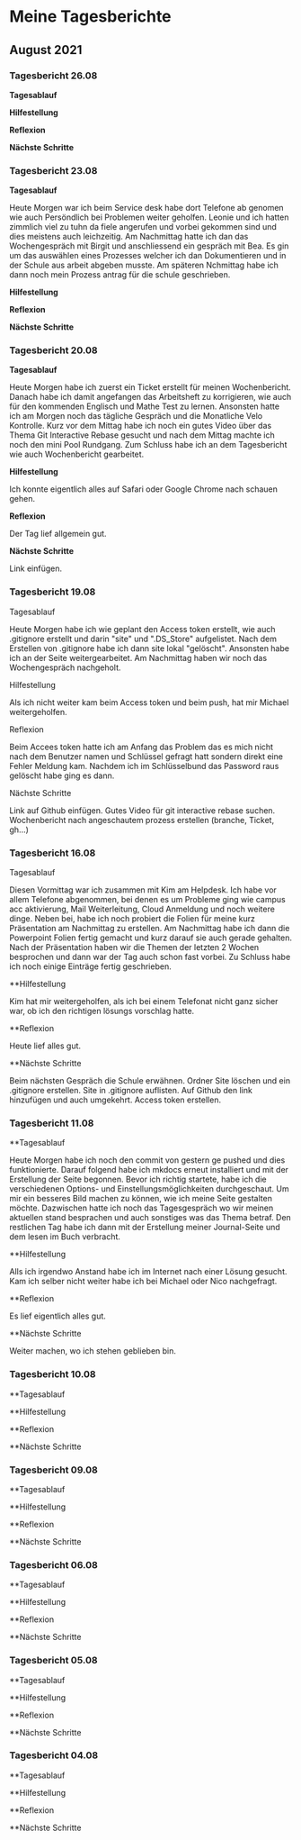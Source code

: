 # **Meine Tagesberichte**

## **August 2021**

### Tagesbericht 26.08

**Tagesablauf**

**Hilfestellung**

**Reflexion**

**Nächste Schritte**


### Tagesbericht 23.08

**Tagesablauf**

Heute Morgen war ich beim Service desk habe dort Telefone ab genomen wie auch Persöndlich bei Problemen weiter geholfen. Leonie und ich hatten zimmlich viel zu tuhn da fiele angerufen und vorbei gekommen sind und dies meistens auch leichzeitig. Am Nachmittag hatte ich dan das Wochengespräch mit Birgit und anschliessend ein gespräch mit Bea. Es gin um das auswählen eines Prozesses welcher ich dan Dokumentieren und in der Schule aus arbeit abgeben musste. Am späteren Nchmittag habe ich dann noch mein Prozess antrag für die schule geschrieben.

**Hilfestellung**


**Reflexion**


**Nächste Schritte**



### Tagesbericht 20.08

**Tagesablauf**

Heute Morgen habe ich zuerst ein Ticket erstellt für meinen Wochenbericht. Danach habe ich damit angefangen das Arbeitsheft zu korrigieren, wie auch für den kommenden Englisch und Mathe Test zu lernen. Ansonsten hatte ich am Morgen noch das tägliche Gespräch und die Monatliche Velo Kontrolle. Kurz vor dem Mittag habe ich noch ein gutes Video über das Thema Git Interactive Rebase gesucht und nach dem Mittag machte ich noch den mini Pool Rundgang. Zum Schluss habe ich an dem Tagesbericht wie auch Wochenbericht gearbeitet.  

**Hilfestellung**

Ich konnte eigentlich alles auf Safari oder Google Chrome nach schauen gehen.

**Reflexion**

Der Tag lief allgemein gut.

**Nächste Schritte**

Link einfügen. 
	

### Tagesbericht 19.08

Tagesablauf

Heute Morgen habe ich wie geplant den Access token erstellt, wie auch .gitignore erstellt und darin "site" und ".DS_Store" aufgelistet. Nach dem Erstellen von .gitignore habe ich dann site lokal "gelöscht". Ansonsten habe ich an der Seite weitergearbeitet. Am Nachmittag haben wir noch das Wochengespräch nachgeholt.

Hilfestellung

Als ich nicht weiter kam beim Access token und beim push, hat mir Michael weitergeholfen. 

Reflexion

Beim Accees token hatte ich am Anfang das Problem das es mich nicht nach dem Benutzer namen und Schlüssel gefragt hatt sondern direkt eine Fehler Meldung kam. Nachdem ich im Schlüsselbund das Password raus gelöscht habe ging es dann. 

Nächste Schritte

Link auf Github einfügen. Gutes Video für git interactive rebase suchen. Wochenbericht nach angeschautem prozess erstellen (branche, Ticket, gh...)


### Tagesbericht 16.08

Tagesablauf

Diesen Vormittag war ich zusammen mit Kim am Helpdesk. Ich habe vor allem Telefone abgenommen, bei denen es um Probleme ging wie campus acc aktivierung, Mail Weiterleitung, Cloud Anmeldung und noch weitere dinge. Neben bei, habe ich noch probiert die Folien für meine kurz Präsentation am Nachmittag zu erstellen. Am Nachmittag habe ich dann die Powerpoint Folien fertig gemacht und kurz darauf sie auch gerade gehalten. Nach der Präsentation haben wir die Themen der letzten 2 Wochen besprochen und dann war der Tag auch schon fast vorbei. Zu Schluss habe ich noch einige Einträge fertig geschrieben.

**Hilfestellung

Kim hat mir weitergeholfen, als ich bei einem Telefonat nicht ganz sicher war, ob ich den richtigen lösungs vorschlag hatte.

**Reflexion

Heute lief alles gut.

**Nächste Schritte

Beim nächsten Gespräch die Schule erwähnen. Ordner Site löschen und ein .gitignore erstellen. Site in .gitignore auflisten. Auf Github den link hinzufügen und auch umgekehrt. Access token erstellen.


### Tagesbericht 11.08

**Tagesablauf

Heute Morgen habe ich noch den commit von gestern ge pushed und dies funktionierte. Darauf folgend habe ich mkdocs erneut installiert und mit der Erstellung der Seite begonnen. Bevor ich richtig startete, habe ich die verschiedenen Options- und Einstellungsmöglichkeiten durchgeschaut. Um mir ein besseres Bild machen zu können, wie ich meine Seite gestalten möchte. Dazwischen hatte ich noch das Tagesgespräch wo wir meinen aktuellen stand besprachen und auch sonstiges was das Thema betraf. Den restlichen Tag habe ich dann mit der Erstellung meiner Journal-Seite und dem lesen im Buch verbracht.

**Hilfestellung

Alls ich irgendwo Anstand habe ich im Internet nach einer Lösung gesucht. Kam ich selber nicht weiter habe ich bei Michael oder Nico nachgefragt.

**Reflexion

Es lief eigentlich alles gut.

**Nächste Schritte

Weiter machen, wo ich stehen geblieben bin.


### Tagesbericht 10.08

**Tagesablauf

**Hilfestellung

**Reflexion

**Nächste Schritte


### Tagesbericht 09.08

**Tagesablauf

**Hilfestellung

**Reflexion

**Nächste Schritte


### Tagesbericht 06.08

**Tagesablauf

**Hilfestellung

**Reflexion

**Nächste Schritte


### Tagesbericht 05.08

**Tagesablauf

**Hilfestellung

**Reflexion

**Nächste Schritte


### Tagesbericht 04.08

**Tagesablauf

**Hilfestellung

**Reflexion

**Nächste Schritte

